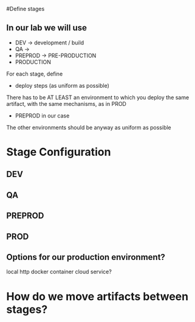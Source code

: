 #Define stages

## In our lab we will use

* DEV -> development / build 
* QA ->
* PREPROD -> PRE-PRODUCTION
* PRODUCTION

For each stage, define
* deploy steps (as uniform as possible)

There has to be AT LEAST an environment to which you deploy the same artifact, with the same mechanisms, as in PROD
* PREPROD in our case

The other environments should be anyway as uniform as possible

# Stage Configuration 

## DEV

## QA

## PREPROD

## PROD

## Options for our production environment?
local http
docker container
cloud service?

# How do we move artifacts between stages?
